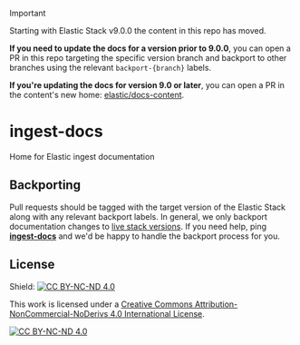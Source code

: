 > [!IMPORTANT]
> Starting with Elastic Stack v9.0.0 the content in this repo has moved.
>
> **If you need to update the docs for a version prior to 9.0.0**, you can open a PR in this repo targeting the specific version branch and backport to other branches using the relevant `backport-{branch}` labels.
>
> **If you're updating the docs for version 9.0 or later**, you can open a PR in the content's new home: [elastic/docs-content](https://github.com/elastic/docs-content).

# ingest-docs

Home for Elastic ingest documentation

## Backporting

Pull requests should be tagged with the target version of the Elastic Stack along with any relevant backport labels. In general, we only backport documentation changes to [live stack versions](https://github.com/elastic/docs/blob/master/conf.yaml#L80). If you need help, ping **[ingest-docs](https://github.com/orgs/elastic/teams/ingest-docs)** and we'd be happy to handle the backport process for you.

## License

Shield: [![CC BY-NC-ND 4.0][cc-by-nc-nd-shield]][cc-by-nc-nd]

This work is licensed under a
[Creative Commons Attribution-NonCommercial-NoDerivs 4.0 International License][cc-by-nc-nd].

[![CC BY-NC-ND 4.0][cc-by-nc-nd-image]][cc-by-nc-nd]

[cc-by-nc-nd]: http://creativecommons.org/licenses/by-nc-nd/4.0/
[cc-by-nc-nd-image]: https://licensebuttons.net/l/by-nc-nd/4.0/88x31.png
[cc-by-nc-nd-shield]: https://img.shields.io/badge/License-CC%20BY--NC--ND%204.0-lightgrey.svg